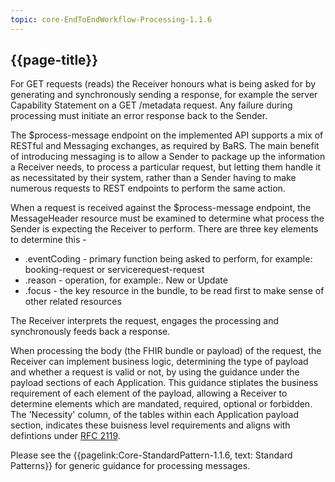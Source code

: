 ```yaml
---
topic: core-EndToEndWorkflow-Processing-1.1.6
---
```



## {{page-title}}

For GET requests (reads) the Receiver honours what is being asked for by generating and synchronously sending a response, for example the server Capability Statement on a GET /metadata request. Any failure during processing must initiate an error response back to the Sender. 

The $process-message endpoint on the implemented API supports a mix of RESTful and Messaging exchanges, as required by BaRS. The main benefit of introducing messaging is to allow a Sender to package up the information a Receiver needs, to process a particular request, but letting them handle it as necessitated by their system, rather than a Sender having to make numerous requests to REST endpoints to perform the same action. 

When a request is received against the $process-message endpoint, the MessageHeader resource must be examined to determine what process the Sender is expecting the Receiver to perform. There are three key elements to determine this - 

- .eventCoding - primary function being asked to perform, for example: booking-request or servicerequest-request 
- .reason - operation, for example:. New or Update 
- .focus - the key resource in the bundle, to be read first to make sense of other related resources

The Receiver interprets the request, engages the processing and synchronously feeds back a response.

When processing the body (the FHIR bundle or payload) of the request, the Receiver can implement business logic, determining the type of payload and whether a request is valid or not, by using the guidance under the payload sections of each Application. This guidance stiplates the business requirement of each element of the payload, allowing a Receiver to determine elements which are mandated, required, optional or forbidden. The 'Necessity' column, of the tables within each Application payload section, indicates these buisness level requirements and aligns with defintions under [RFC 2119](https://datatracker.ietf.org/doc/html/rfc2119).

Please see the {{pagelink:Core-StandardPattern-1.1.6, text: Standard Patterns}} for generic guidance for processing messages.

<br>